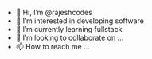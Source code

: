 - 👋 Hi, I’m @rajeshcodes
- 👀 I’m interested in developing software
- 🌱 I’m currently learning fullstack
- 💞️ I’m looking to collaborate on ...
- 📫 How to reach me ...

<!---
rajeshcodes/rajeshcodes is a ✨ special ✨ repository because its `README.md` (this file) appears on your GitHub profile.
You can click the Preview link to take a look at your changes.
--->
